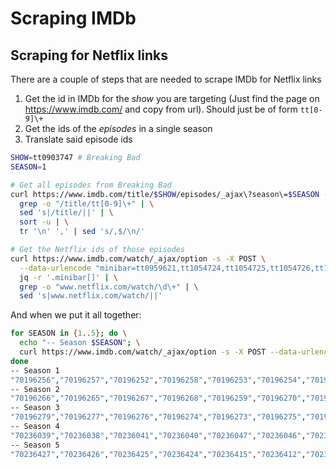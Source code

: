 # Scraping IMDb

## Scraping for Netflix links

There are a couple of steps that are needed to scrape IMDb for Netflix links

1. Get the id in IMDb for the _show_ you are targeting
(Just find the page on https://www.imdb.com/ and copy from url). Should just be of form `tt[0-9]\+`
2. Get the ids of the _episodes_ in a single season
3. Translate said episode ids 

```bash
SHOW=tt0903747 # Breaking Bad
SEASON=1

# Get all episodes from Breaking Bad
curl https://www.imdb.com/title/$SHOW/episodes/_ajax\?season\=$SEASON -s | \
  grep -o "/title/tt[0-9]\+" | \
  sed 's|/title/||' | \
  sort -u | \
  tr '\n' ',' | sed 's/,$/\n/'

# Get the Netflix ids of those episodes
curl https://www.imdb.com/watch/_ajax/option -s -X POST \
  --data-urlencode "minibar=tt0959621,tt1054724,tt1054725,tt1054726,tt1054727,tt1054728,tt1054729" | \
  jq -r '.minibar[]' | \
  grep -o "www.netflix.com/watch/\d\+" | \
  sed 's|www.netflix.com/watch/||'
```

And when we put it all together:

```bash
for SEASON in {1..5}; do \
  echo "-- Season $SEASON"; \
  curl https://www.imdb.com/watch/_ajax/option -s -X POST --data-urlencode "minibar=$(curl https://www.imdb.com/title/$SHOW/episodes/_ajax\?season\=$SEASON -s | grep -o "/title/tt[0-9]\+" | sed 's|/title/||' | sort -u | tr '\n' ',' | sed 's/,$/\n/')" | jq -r '.minibar[]' | grep -o "www.netflix.com/watch/\d\+" | sed 's|www.netflix.com/watch/||' | sed 's|\(.*\)|"\1"|' | tr '\n' ', '; echo ""; \
done
-- Season 1
"70196256","70196257","70196252","70196258","70196253","70196254","70196255",
-- Season 2
"70196266","70196265","70196267","70196268","70196259","70196270","70196269","70196260","70196271","70196262","70196261","70196264","70196263",
-- Season 3
"70196279","70196277","70196276","70196274","70196273","70196275","70196272","70196284","70196283","70196282","70196281","70196278","70196280",
-- Season 4
"70236039","70236038","70236041","70236040","70236047","70236046","70236037","70236036","70236035","70236045","70236044","70236043","70236042",
-- Season 5
"70236427","70236426","70236425","70236424","70236415","70236412","70236414","70236413","70236428","70236419","70236418","70236417","70236416","70236423","70236422","70236421",
```